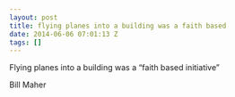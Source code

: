 ```yaml
---
layout: post
title: flying planes into a building was a faith based
date: 2014-06-06 07:01:13 Z
tags: []
---
```

Flying planes into a building was a “faith based initiative”

Bill Maher

